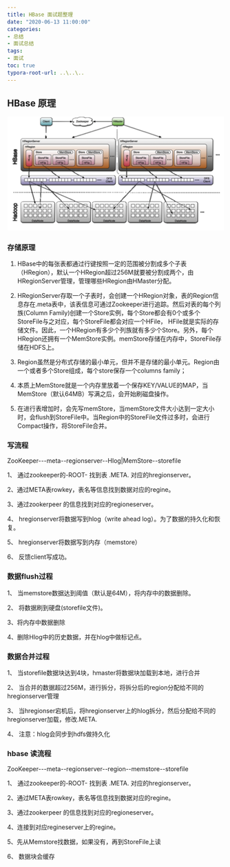 ```yaml
---
title: HBase 面试题整理
date: "2020-06-13 11:00:00"
categories:
- 总结
- 面试总结
tags:
- 面试
toc: true
typora-root-url: ..\..\..
---
```


## HBase 原理

![image-20200807105906341](/img/image-20200807105906341.png)

### 存储原理

1. HBase中的每张表都通过行键按照一定的范围被分割成多个子表（HRegion），默认一个HRegion超过256M就要被分割成两个，由HRegionServer管理，管理哪些HRegion由HMaster分配。

2. HRegionServer存取一个子表时，会创建一个HRegion对象，表的Region信息存在.meta表中，该表信息可通过Zookeeper进行追踪。然后对表的每个列族(Column Family)创建一个Store实例，每个Store都会有0个或多个StoreFile与之对应，每个StoreFile都会对应一个HFile， HFile就是实际的存储文件。因此，一个HRegion有多少个列族就有多少个Store。另外，每个HRegion还拥有一个MemStore实例。memStore存储在内存中，StoreFile存储在HDFS上。

3. Region虽然是分布式存储的最小单元，但并不是存储的最小单元。Region由一个或者多个Store组成，每个store保存一个columns family；

4. 本质上MemStore就是一个内存里放着一个保存KEY/VALUE的MAP，当MemStore（默认64MB）写满之后，会开始刷磁盘操作。

5. 在进行表增加时，会先写memStore，当memStore文件大小达到一定大小时，会flush到StoreFile中。当Region中的StoreFile文件过多时，会进行Compact操作，将StoreFile合并。

### 写流程

ZooKeeper---meta--regionserver--Hlog|MemStore--storefile

1、 通过zookeeper的-ROOT-  找到表 .META. 对应的hregionserver。

2、通过META表rowkey，表名等信息找到数据对应的regine。

3、通过zookerpeer 的信息找到对应的regioneserver。

4、 hregionserver将数据写到hlog（write ahead log）。为了数据的持久化和恢复。

5、 hregionserver将数据写到内存（memstore）

6、 反馈client写成功。

### 数据flush过程

1、 当memstore数据达到阈值（默认是64M），将内存中的数据删除。

2、 将数据刷到硬盘(storefile文件)。

3、将内存中数据删除

4、删除Hlog中的历史数据，并在hlog中做标记点。

### 数据合并过程

1、 当storefile数据块达到4块，hmaster将数据块加载到本地，进行合并

2、 当合并的数据超过256M，进行拆分，将拆分后的region分配给不同的hregionserver管理

3、 当hregionser宕机后，将hregionserver上的hlog拆分，然后分配给不同的hregionserver加载，修改.META.	

4、 注意：hlog会同步到hdfs做持久化

### hbase 读流程

ZooKeeper---meta--regionserver--region--memstore--storefile

1、 通过zookeeper的-ROOT-  找到表 .META. 对应的hregionserver。

2、通过META表rowkey，表名等信息找到数据对应的regine。

3、通过zookerpeer 的信息找到对应的regioneserver。

4、连接到对应regineserver上的regine。

5、先从Memstore找数据，如果没有，再到StoreFile上读

6、 数据块会缓存

### 